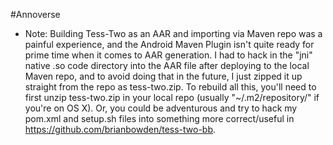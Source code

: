 #Annoverse

* Note: Building Tess-Two as an AAR and importing via Maven repo was a painful experience, and the Android Maven Plugin isn't quite ready for prime time when it comes to AAR generation. I had to hack in the "jni" native .so code directory into the AAR file after deploying to the local Maven repo, and to avoid doing that in the future, I just zipped it up straight from the repo as tess-two.zip. To rebuild all this, you'll need to first unzip tess-two.zip in your local repo (usually "~/.m2/repository/" if you're on OS X). Or, you could be adventurous and try to hack my pom.xml and setup.sh files into something more correct/useful in https://github.com/brianbowden/tess-two-bb.


